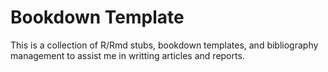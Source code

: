 # Bookdown Template

This is a collection of R/Rmd stubs, bookdown templates, and bibliography management to assist me in writting articles and reports.

